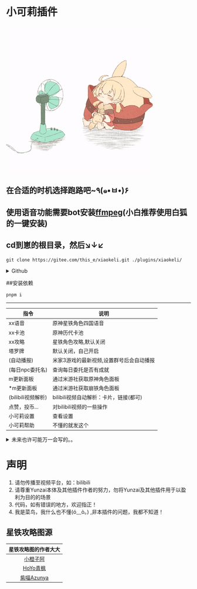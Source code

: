 <h1>小可莉插件</h1>

<img src="resources/help/xkl.gif" alt="小可莉" width = "400">

<h2>在合适的时机选择跑路吧~٩(๑•ㅂ•)۶</h2>

## 使用语音功能需要bot安装[ffmpeg](https://gitee.com/baihu433/ffmpeg)(小白推荐使用白狐的一键安装)

## cd到崽的根目录，然后↘↓↙
```
git clone https://gitee.com/this_e/xiaokeli.git ./plugins/xiaokeli/
```
<details>
  <summary>Github</summary>
  
```
git clone https://github.com/thisee/xiaokeli.git ./plugins/xiaokeli/
```

</details>

##安装依赖
```
pnpm i
```



---
| 指令 | 说明|
| --------------- | --------------- |
|xx语音|原神星铁角色四国语音|
|xx卡池|原神历代卡池|
|xx攻略|星铁角色攻略,默认关闭|
|塔罗牌|默认关闭，自己开启|
|(自动播报)|米家3游戏的最新视频,设置群号后会自动播报|
|(每日npc委托名)|查询每日委托是否有成就|
|m更新面板|通过米游社获取原神角色面板|
|*m更新面板|通过米游社获取崩铁角色面板|
|(bilibili视频解析)|bilibili视频自动解析：卡片，链接(都可)|
|点赞，投币...|对bilibili视频的一些操作|
|小可莉设置|查看设置|
|小可莉帮助|不懂的就发这个|

<details>
  <summary>未来也许可能万一会写的。。</summary>
  
1. xx图鉴
2. 星铁历史卡池？
3. 氵。。。

</details>

# 声明

1. 请勿传播至视频平台，如：bilibili
2. 请尊重Yunzai本体及其他插件作者的努力，勿将Yunzai及其他插件用于以盈利为目的的场景
3. 代码，如有错误的地方，欢迎指正！
4. 我是菜鸟，我什么也不懂(ó﹏ò｡) ,非本插件的问题，我都不知道！

## 星铁攻略图源
|                           星铁攻略图的作者大大                |
|:-------------------------------------------------------------:|
|      [小橙子阿](https://m.miyoushe.com/dby/#/collection/1998643)      | 
|      [HoYo青枫](https://m.miyoushe.com/dby/#/collection/1998324)      | 
|     [紫喵Azunya](https://m.miyoushe.com/dby/#/collection/2145977)     |

